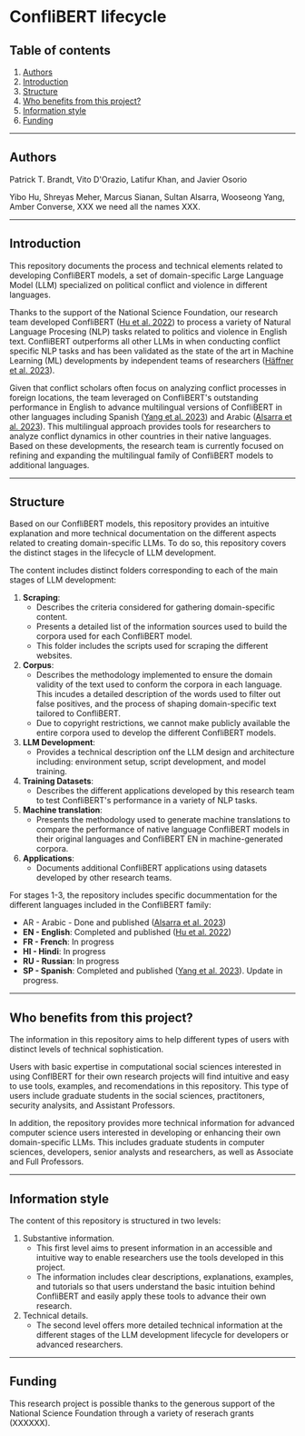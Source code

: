 # ConfliBERT lifecycle

## Table of contents
1. [Authors](#authors)
2. [Introduction](#introduction)
3. [Structure](#structure)
4. [Who benefits from this project?](#audience)
5. [Information style](#information)
6. [Funding](#funding)

---

## Authors <a name="authors"></a>

Patrick T. Brandt, Vito D'Orazio, Latifur Khan, and Javier Osorio

Yibo Hu, Shreyas Meher, Marcus Sianan, Sultan Alsarra, Wooseong Yang, Amber Converse, XXX we need all the names XXX.


---

## Introduction <a name="introduction"></a>

This repository documents the process and technical elements related to developing ConfliBERT models, a set of domain-specific Large Language Model (LLM) specialized on political conflict and violence in different languages. 

Thanks to the support of the National Science Foundation, our research team developed ConfliBERT ([Hu et al. 2022](https://aclanthology.org/2022.naacl-main.400/)) to process a variety of Natural Language Procesing (NLP) tasks related to politics and violence in English text. ConfliBERT outperforms all other LLMs in when conducting conflict specific NLP tasks and has been validated as the state of the art in Machine Learning (ML) developments by independent teams of researchers ([Häffner et al. 2023](https://www.cambridge.org/core/journals/political-analysis/article/introducing-an-interpretable-deep-learning-approach-to-domainspecific-dictionary-creation-a-use-case-for-conflict-prediction/BB6AD7222954A1779D97AB319621DC7E)).

Given that conflict scholars often focus on analyzing conflict processes in foreign locations, the team leveraged on ConfliBERT's outstanding performance in English to advance multilingual versions of ConfliBERT in other languages including Spanish ([Yang et al. 2023](https://ieeexplore.ieee.org/document/10409883)) and Arabic ([Alsarra et al. 2023](https://aclanthology.org/2023.ranlp-1.11/#:~:text=2023.-,ConfliBERT%2DArabic%3A%20A%20Pre%2Dtrained%20Arabic%20Language%20Model%20for,%E2%80%93108%2C%20Varna%2C%20Bulgaria.)). This multilingual approach provides tools for researchers to analyze conflict dynamics in other countries in their native languages. Based on these developments, the research team is currently focused on refining and expanding the multilingual family of ConfliBERT models to additional languages.

---

## Structure <a name="structure"></a>

Based on our ConfliBERT models, this repository provides an intuitive explanation and more technical documentation on the different aspects related to creating domain-specific LLMs. To do so, this repository covers the distinct stages in the lifecycle of LLM development.

The content includes distinct folders corresponding to each of the main stages of LLM development:

1. **Scraping**:
   * Describes the criteria considered for gathering domain-specific content.
   * Presents a detailed list of the information sources used to build the corpora used for each ConfliBERT model.
   * This folder includes the scripts used for scraping the different websites.
2. **Corpus**:
   * Describes the methodology implemented to ensure the domain validity of the text used to conform the corpora in each language. This incudes a detailed description of the words used to filter out false positives, and the process of shaping domain-specific text tailored to ConfliBERT.
   * Due to copyright restrictions, we cannot make publicly available the entire corpora used to develop the different ConfliBERT models.
3. **LLM Development**:
   * Provides a technical description onf the LLM design and architecture including: environment setup, script development, and model training.
4. **Training Datasets**:
   * Describes the different applications developed by this research team to test ConfliBERT's performance in a variety of NLP tasks.
5. **Machine translation**:
   * Presents the methodology used to generate machine translations to compare the performance of native language ConfliBERT models in their original languages and ConfliBERT EN in machine-generated corpora. 
6. **Applications**:
   * Documents additional ConfliBERT applications using datasets developed by other research teams.

For stages 1-3, the repository includes specific docummentation for the different languages included in the ConfliBERT family:

* AR - Arabic - Done and published ([Alsarra et al. 2023](https://aclanthology.org/2023.ranlp-1.11/#:~:text=2023.-,ConfliBERT%2DArabic%3A%20A%20Pre%2Dtrained%20Arabic%20Language%20Model%20for,%E2%80%93108%2C%20Varna%2C%20Bulgaria.))
* **EN - English**: Completed and published ([Hu et al. 2022](https://aclanthology.org/2022.naacl-main.400/))
* **FR - French**: In progress
* **HI - Hindi**: In progress
* **RU - Russian**: In progress
* **SP - Spanish**: Completed and published ([Yang et al. 2023](https://ieeexplore.ieee.org/document/10409883)). Update in progress.

---

## Who benefits from this project? <a name="audience"></a>

The information in this repository aims to help different types of users with distinct levels of technical sophistication. 

Users with basic expertise in computational social sciences interested in using ConflBERT for their own research projects will find intuitive and easy to use tools, examples, and recomendations in this repository. This type of users include graduate students in the social sciences, practitoners, security analysits, and Assistant Professors. 

In addition, the repository provides more technical information for advanced computer science users interested in developing or enhancing their own domain-specific LLMs. This includes graduate students in computer sciences, developers, senior analysts and researchers, as well as Associate and Full Professors.



---

## Information style <a name="information"></a>

The content of this repository is structured in two levels:

1. Substantive information.
   * This first level aims to present information in an accessible and intuitive way to enable researchers use the tools developed in this project.
   * The information includes clear descriptions, explanations, examples, and tutorials so that users understand the basic intuition behind ConfliBERT and easily apply  these tools to advance their own research.  
2. Technical details.
   * The second level offers more detailed technical information at the different stages of the LLM development lifecycle for developers or advanced researchers.

---

## Funding  <a name="funding"></a>

This research project is possible thanks to the generous support of the National Science Foundation through a variety of reserach grants (XXXXXX).


